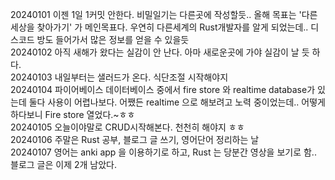 20240101 이젠 1일 1커밋 안한다. 비밀일기는 다른곳에 작성할듯.. 올해 목표는 '다른 세상을 찾아가기' 가 메인목표다. 우연히 다른세계의 Rust개발자를 알게 되었는데.. 디스코드 방도 들어가서 많은 정보를 얻을 수 있을듯  
20240102 아직 새해가 왔다는 실감이 안 난다. 아마 새로운곳에 가야 실감이 날 듯 하다.  
20240103 내일부터는 샐러드가 온다. 식단조절 시작해야지  
20240104 파이어베이스 데이터베이스 중에서 fire store 와 realtime database가 있는데 둘다 사용이 어렵나보다. 어쨌든 realtime 으로 해보려고 노력 중이었는데.. 어떻게 하다보니 Fire store 열었다.~ㅎㅎ  
20240105 오늘이야말로 CRUD시작해본다. 천천히 해야지 ㅎㅎ  
20240106 주말은 Rust 공부, 블로그 글 쓰기, 영어단어 정리하는 날  
20240107 영어는 anki app 을 이용하기로 하고, Rust 는 당분간 영상을 보기로 함.. 블로그 글은 이제 2개 남았다.  